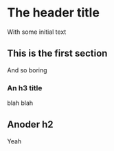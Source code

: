 # The header title

With some initial text

## This is the first section

And so boring

### An h3 title

blah blah

## Anoder h2

Yeah
